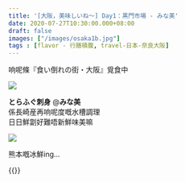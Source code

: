 ```yaml
---
title: '[大阪，美味しいね～] Day1：黒門市場 - みな美'
date: 2020-07-27T10:30:00.000+08:00
draft: false
images: ["/images/osaka1b.jpg"]
tags : [flavor - 行膳積腹, travel-日本-奈良大阪]
---
```


响呢條『食い倒れの街・大阪』覓食中

![](/images/osaka1b.jpg)

**とらふぐ刺身** @**みな美**  
係長崎産再响呢度嘅水槽調理  
日日鮮劏好難唔新鮮味美嘛  

![](/images/osaka1b1.jpg)

熊本嘅冰鮮ing...

{{<osaka>}}
